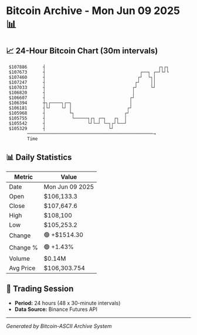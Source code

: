 # Bitcoin Archive - Mon Jun 09 2025 📊

## 📈 24-Hour Bitcoin Chart (30m intervals)

```
 $107886      ┤                                           ┌┐┌┐ 
 $107673      ┤                                    ┌──┐ ┌─┘└┘└ 
 $107460      ┤                                   ┌┘  └┐│      
 $107247      ┤                                  ┌┘    ││      
 $107033      ┤                                 ┌┘     └┘      
 $106820      ┤                                 │              
 $106607      ┤                                ┌┘              
 $106394      ┼┐┌────┐┌─┐                      │               
 $106181      ┤└┘    └┘ │                     ┌┘               
 $105968      ┤         └┐                   ┌┘                
 $105755      ┤          └─────┐┌┐ ┌─┐   ┌┐  │                 
 $105542      ┤                └┘└─┘ └─┐┌┘└──┘                 
 $105329      ┤                        └┘                      
        ────────────────────────────────────────────────→
        Time
```

## 📊 Daily Statistics

| Metric | Value |
|--------|-------|
| Date | Mon Jun 09 2025 |
| Open | $106,133.3 |
| Close | $107,647.6 |
| High | $108,100 |
| Low | $105,253.2 |
| Change | 🟢 +$1514.30 |
| Change % | 🟢 +1.43% |
| Volume | $0.14M |
| Avg Price | $106,303.754 |

## 📅 Trading Session

- **Period:** 24 hours (48 x 30-minute intervals)
- **Data Source:** Binance Futures API

---
*Generated by Bitcoin-ASCII Archive System*

